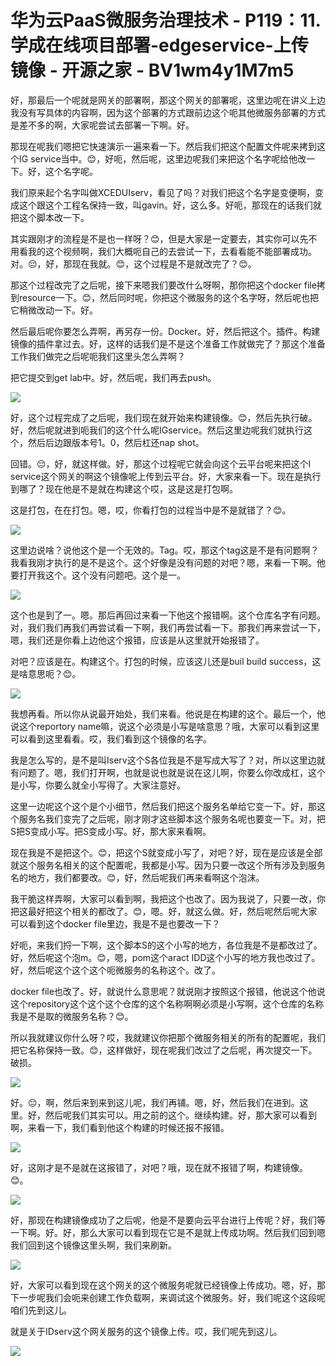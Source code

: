 # 华为云PaaS微服务治理技术 - P119：11.学成在线项目部署-edgeservice-上传镜像 - 开源之家 - BV1wm4y1M7m5

好，那最后一个呢就是网关的部署啊，那这个网关的部署呢，这里边呢在讲义上边我没有写具体的内容啊，因为这个部署的方式跟前边这个呃其他微服务部署的方式是差不多的啊，大家呢尝试去部署一下啊。好。

那现在呢我们嗯把它快速演示一遍来看一下。然后我们把这个配置文件呢来拷到这个IG service当中。😊，好呃，然后呢，这里边呢我们来把这个名字呢给他改一下。好，这个名字呢。

我们原来起个名字叫做XCEDUIserv，看见了吗？对我们把这个名字是变便啊，变成这个跟这个工程名保持一致，叫gavin。好，这么多。好呃，那现在的话我们就把这个脚本改一下。

其实跟刚才的流程是不是也一样呀？😊，但是大家是一定要去，其实你可以先不用看我的这个视频啊，我们大概呃自己的去尝试一下，去看看能不能部署成功。对。😔，好，那现在我就。😊，这个过程是不是就改完了？😊。

那这个过程改完了之后呢，接下来嗯我们要改什么呀啊，那你把这个docker file拷到resource一下。😊，然后同时呢，你把这个微服务的这个名字呀，然后呢也把它稍微改动一下。好。

然后最后呢你要怎么弄啊，再另存一份。Docker。好，然后把这个。插件。构建镜像的插件拿过去。好，这样的话我们是不是这个准备工作就做完了？那这个准备工作我们做完之后呢呃我们这里头怎么弄啊？

把它提交到get lab中。好，然后呢，我们再去push。

![](img/c6d4ccb6e4d19cebd8618ffc1df224cd_1.png)

好，这个过程完成了之后呢，我们现在就开始来构建镜像。😊，然后先执行破。好，然后呢就进到呃我们的这个什么呢IGservice。然后这里边呢我们就执行这个，然后后边跟版本号1。0，然后杠还nap shot。

回错。😔，好，就这样做。好，那这个过程呢它就会向这个云平台呢来把这个I service这个网关的啊这个镜像呢上传到云平台。好，大家来看一下。现在是执行到哪了？现在他是不是就在构建这个哎，这是这是打包啊。

这是打包，在在打包。嗯，哎，你看打包的过程当中是不是就错了？😊。

![](img/c6d4ccb6e4d19cebd8618ffc1df224cd_3.png)

这里边说啥？说他这个是一个无效的。Tag。哎，那这个tag这是不是有问题啊？我看我刚才执行的是不是这个。这个好像是没有问题的对吧？嗯，来看一下啊。他要打开我这个。这个没有问题吧。这个是一。



![](img/c6d4ccb6e4d19cebd8618ffc1df224cd_5.png)

这个也是到了一。嗯。那后再回过来看一下他这个报错啊。这个仓库名字有问题。对，我们我们再我们再尝试看一下啊，我们再尝试看一下。那我们再来尝试一下，嗯，我们还是你看上边他这个报错，应该是从这里就开始报错了。

对吧？应该是在。构建这个。打包的时候，应该这儿还是buil build success，这是啥意思呃？😊。



![](img/c6d4ccb6e4d19cebd8618ffc1df224cd_7.png)

我想再看。所以你从说最开始处，我们来看。他说是在构建的这个。最后一个，他说这个reportory name嘛，说这个必须是小写是啥意思？哦，大家可以看到这里可以看到这里看看。哎，我们看到这个镜像的名字。

我是怎么写的，是不是叫Iserv这个S各位我是不是写成大写了？对，所以这里边就有问题了。嗯，我们打开啊，也就是说也就是说在这儿啊，你要么你改成杠，这个是小写，你要么就全小写得了。大家注意好。

这里一边呢这个这个是个小细节，然后我们把这个服务名单给它变一下。好，那这个服务名我们变完了之后呢，刚才刚才这些脚本这个服务名呢也要变一下。对，把S把S变成小写。把S变成小写。好，那大家来看啊。

现在我是不是把这个。😊，把这个S就变成小写了，对吧？好，现在是应该是全部就这个服务名相关的这个配置呢，我都是小写。因为只要一改这个所有涉及到服务名的地方，我们都要改。😊，好，然后呢我们再来看啊这个泡沫。

我干脆这样弄啊，大家可以看到啊，我把这个也改了。因为我说了，只要一改，你把这最好把这个相关的都改了。😊，嗯。好，就这么做。好，然后呢然后呢大家可以看到这个docker file里边，我是不是也要改一下？

好呃，来我们捋一下啊，这个脚本S的这个小写的地方，各位我是不是都改过了。好，然后呢这个泡m。😊，嗯，pom这个aract IDD这个小写的地方我也改过了。好，然后呢这个这个这个呃微服务的名称这个。改了。

docker file也改了。好，就说什么意思呢？就说刚才按照这个报错，他说这个他说这个repository这个这个这个仓库的这个名称啊啊必须是小写啊，这个仓库的名称我是不是取的微服务名称？😊。

所以我就建议你什么呀？哎，我就建议你把那个微服务相关的所有的配置呢，我们把它名称保持一致。😊，这样做好，现在呢我们改过了之后呢，再次提交一下。破损。



![](img/c6d4ccb6e4d19cebd8618ffc1df224cd_9.png)

好。😔，啊，然后来到来到这儿呢，我们再铺。嗯，好，然后我们在进到。这里。好，然后呢我们其实可以。用之前的这个。继续构建。好，那大家可以看到啊，来看一下，我们看到他这个构建的时候还报不报错。



![](img/c6d4ccb6e4d19cebd8618ffc1df224cd_11.png)

好，这刚才是不是就在这报错了，对吧？哦，现在就不报错了啊，构建镜像。😊。

![](img/c6d4ccb6e4d19cebd8618ffc1df224cd_13.png)

好，那现在构建镜像成功了之后呢，他是不是要向云平台进行上传呢？好，我们等一下啊。好。好，那么大家可以看到现在它是不是就上传成功啊。然后我们回到嗯我们回到这个镜像这里头啊，我们来刷新。



![](img/c6d4ccb6e4d19cebd8618ffc1df224cd_15.png)

好，大家可以看到现在这个网关的这个微服务呢就已经镜像上传成功。嗯，好，那下一步呢我们会呃来创建工作负载啊，来调试这个微服务。好，我们呢这个这段呢咱们先到这儿。

就是关于IDserv这个网关服务的这个镜像上传。哎，我们呢先到这儿。

![](img/c6d4ccb6e4d19cebd8618ffc1df224cd_17.png)